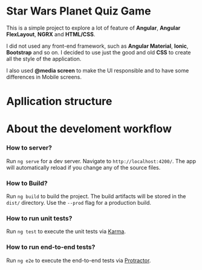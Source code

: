 # Star Wars Planet Quiz Game

This is a simple project to explore a lot of feature of **Angular**, **Angular FlexLayout**, **NGRX** and **HTML/CSS**.

I did not used any front-end framework, such as **Angular Material**, **Ionic**, **Bootstrap** and so on. I decided to use just the good and old **CSS** to create all the style of the application.

I also used **@media screen** to make the UI responsible and to have some differences in Mobile screens.

# Apllication structure

# About the develoment workflow

### How to server?

Run `ng serve` for a dev server. Navigate to `http://localhost:4200/`. The app will automatically reload if you change any of the source files.

### How to Build?

Run `ng build` to build the project. The build artifacts will be stored in the `dist/` directory. Use the `--prod` flag for a production build.

### How to run unit tests?

Run `ng test` to execute the unit tests via [Karma](https://karma-runner.github.io).

### How to run end-to-end tests?

Run `ng e2e` to execute the end-to-end tests via [Protractor](http://www.protractortest.org/).
